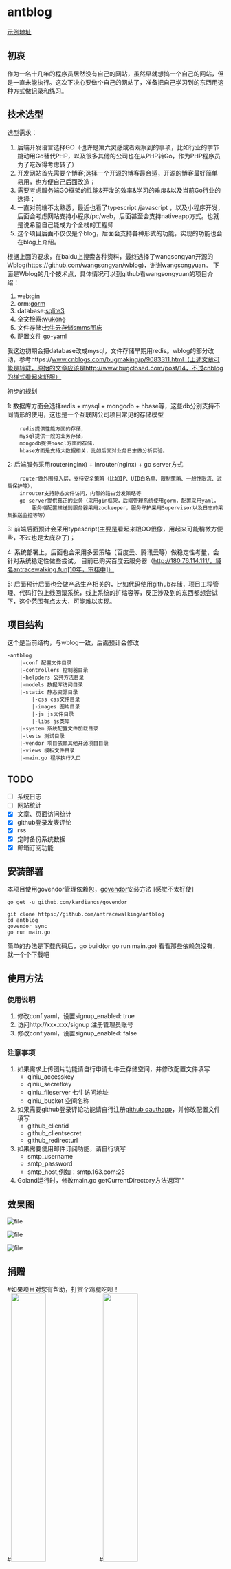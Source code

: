 # antblog  
[示例地址](http://180.76.114.111/)

## 初衷
   作为一名十几年的程序员居然没有自己的网站，虽然早就想搞一个自己的网站，但是一直未能执行。这次下决心要做个自己的网站了，准备把自己学习到的东西用这种方式做记录和练习。

## 技术选型
选型需求：
1. 后端开发语言选择GO（也许是第六灵感或者观察到的事项，比如行业的字节跳动用Go替代PHP，以及很多其他的公司也在从PHP转Go，作为PHP程序员为了吃饭得考虑转了）
2. 开发网站首先需要个博客;选择一个开源的博客最合适，开源的博客最好简单易用，也方便自己后面改造；
3. 需要考虑服务端GO框架的性能&开发的效率&学习的难度&以及当前Go行业的选择；
4. 一直对前端不太熟悉，最近也看了typescript /javascript ，以及小程序开发，后面会考虑网站支持小程序/pc/web，后面甚至会支持nativeapp方式。也就是说希望自己能成为个全栈的工程师
5. 这个项目后面不仅仅是个blog，后面会支持各种形式的功能，实现的功能也会在blog上介绍。

根据上面的要求，在baidu上搜索各种资料，最终选择了wangsongyan开源的Wblog(https://github.com/wangsongyan/wblog)，谢谢wangsongyuan。
下面是Wblog的几个技术点，具体情况可以到github看wangsongyuan的项目介绍：   
1. web:[gin](https://github.com/gin-gonic/gin)
2. orm:[gorm](https://github.com/jinzhu/gorm)
3. database:[sqlite3](https://github.com/mattn/go-sqlite3)
4. ~~全文检索:[wukong](https://github.com/huichen/wukong)~~
5. 文件存储:~~[七牛云存储](https://www.qiniu.com/)~~[smms图床](https://sm.ms)
6. 配置文件 [go-yaml](https://github.com/go-yaml/yaml)

我这边初期会把database改成mysql，文件存储早期用redis。wblog的部分改动，参考https://www.cnblogs.com/bugmaking/p/9083311.html（上述文章可能是转载，原始的文章应该是http://www.bugclosed.com/post/14，不过cnblog的样式看起来舒服）

初步的规划

1: 数据库方面会选择redis + mysql + mongodb + hbase等，这些db分别支持不同情形的使用，这也是一个互联网公司项目常见的存储模型    
```  
    redis提供性能方面的存储，
    mysql提供一般的业务存储，
    mongodb提供nosql方面的存储，
    hbase方面是支持大数据相关，比如后面对业务日志做分析实验。
```
2: 后端服务采用router(nginx) + inrouter(nginx) + go server方式
```     
    router做外围接入层，支持安全策略（比如IP、UID白名单、限制策略、一般性限流、过载保护等），
    inrouter支持静态文件访问，内部的路由分发策略等
    go server提供真正的业务（采用gin框架，后端管理系统使用gorm，配置采用yaml，
        服务端配置推送到服务器采用zookeeper，服务守护采用Supervisor以及日志的采集推送监控等等）
```
3: 前端后面预计会采用typescript(主要是看起来跟OO很像，用起来可能稍微方便些，不过也是太庞杂了)；

4: 系统部署上，后面也会采用多云策略（百度云、腾讯云等）做稳定性考量，会针对系统稳定性做些尝试。 目前已购买百度云服务器（http://180.76.114.111/，域名antracewalking.fun[10年，审核中]）

5: 后面预计后面也会做产品生产相关的，比如代码使用github存储，项目工程管理、代码打包上线回滚系统，线上系统的扩缩容等，反正涉及到的东西都想尝试下，这个范围有点太大，可能难以实现。



## 项目结构
这个是当前结构，与wblog一致，后面预计会修改
```
-antblog
    |-conf 配置文件目录
    |-controllers 控制器目录
    |-helpders 公共方法目录
    |-models 数据库访问目录
    |-static 静态资源目录
        |-css css文件目录
        |-images 图片目录
        |-js js文件目录
        |-libs js类库
    |-system 系统配置文件加载目录
    |-tests 测试目录
    |-vendor 项目依赖其他开源项目目录
    |-views 模板文件目录
    |-main.go 程序执行入口
```
## TODO
- [ ] 系统日志
- [ ] 网站统计
- [x] 文章、页面访问统计
- [x] github登录发表评论
- [x] rss
- [x] 定时备份系统数据
- [x] 邮箱订阅功能

## 安装部署
本项目使用govendor管理依赖包，[govendor](https://github.com/kardianos/govendor)安装方法 [感觉不太好使]
```
go get -u github.com/kardianos/govendor
```

```
git clone https://github.com/antracewalking/antblog
cd antblog
govendor sync
go run main.go
```

简单的办法是下载代码后，go build(or go run main.go) 看看那些依赖包没有，就一个个下载吧

## 使用方法
### 使用说明
1. 修改conf.yaml，设置signup_enabled: true
2. 访问http://xxx.xxx/signup 注册管理员账号
3. 修改conf.yaml，设置signup_enabled: false

### 注意事项
1. 如果需求上传图片功能请自行申请七牛云存储空间，并修改配置文件填写
    - qiniu_accesskey
    - qiniu_secretkey
    - qiniu_fileserver 七牛访问地址
    - qiniu_bucket 空间名称
2. 如果需要github登录评论功能请自行注册[github oauthapp](https://github.com/settings/developers)，并修改配置文件填写
    - github_clientid
    - github_clientsecret
    - github_redirecturl
3. 如果需要使用邮件订阅功能，请自行填写
    - smtp_username
    - smtp_password
    - smtp_host,例如：smtp.163.com:25
4. Goland运行时，修改main.go getCurrentDirectory方法返回""

## 效果图

![file](screenshots/index.png)

![file](screenshots/blog.png)

![file](screenshots/admin.png)

## 捐赠
#如果项目对您有帮助，打赏个鸡腿吃呗！  
#<img src="https://raw.githubusercontent.com/antracewalking/antblog/master/screenshots/alipay.png" width = 40% height = 40% />
#<img src="https://raw.githubusercontent.com/antracewalking/antblog/master/screenshots/weixin.png" width = 40% height = 40% />
